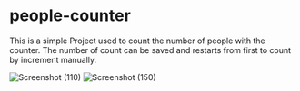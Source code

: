 # people-counter

This is a simple Project used to count the number of people with the counter. 
The number of count can be saved and restarts from first to count by increment manually.

![Screenshot (110)](https://user-images.githubusercontent.com/95874180/226377196-c154298e-78c7-45ec-802f-793ae057a63f.png)
![Screenshot (150)](https://user-images.githubusercontent.com/95874180/226377572-77393b5d-6c5c-45df-8146-654a53aad7a7.png)
